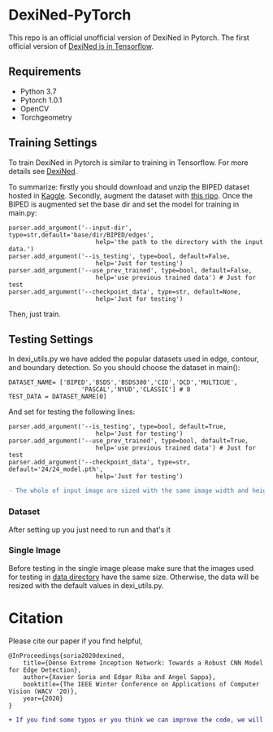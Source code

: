 # DexiNed-PyTorch


This repo is an official unofficial version of DexiNed in Pytorch. The first official version of [DexiNed is in Tensorflow](https://github.com/xavysp/DexiNed).

## Requirements

* Python 3.7
* Pytorch   1.0.1
* OpenCV
* Torchgeometry
## Training Settings
To train DexiNed in Pytorch is similar to training in Tensorflow. For more details see [DexiNed](https://github.com/xavysp/DexiNed/blob/master/README.md).

To summarize: firstly you should download and unzip the BIPED dataset hosted in [Kaggle](https://www.kaggle.com/xavysp/biped). Secondly, augment the dataset with [this ripo](https://github.com/xavysp/MBIPED). Once the BIPED is augmented set the base dir and set the model for training in main.py:

```
parser.add_argument('--input-dir', type=str,default='base/dir/BIPED/edges',
                        help='the path to the directory with the input data.')
parser.add_argument('--is_testing', type=bool, default=False,
                        help='Just for testing')
parser.add_argument('--use_prev_trained', type=bool, default=False,
                        help='use previous trained data') # Just for test
parser.add_argument('--checkpoint_data', type=str, default=None,
                        help='Just for testing')
```
Then, just train.

## Testing Settings
In dexi_utils.py we have added the popular datasets used in edge, contour, and boundary detection. So you should choose the dataset in main():
```
DATASET_NAME= ['BIPED','BSDS','BSDS300','CID','DCD','MULTICUE',
                    'PASCAL','NYUD','CLASSIC'] # 8
TEST_DATA = DATASET_NAME[0]
```
And set for testing the following lines:
```
parser.add_argument('--is_testing', type=bool, default=True,
                        help='Just for testing')
parser.add_argument('--use_prev_trained', type=bool, default=True,
                        help='use previous trained data') # Just for test
parser.add_argument('--checkpoint_data', type=str, default='24/24_model.pth',
                        help='Just for testing')
```

```diff
- The whole of input image are sized with the same image width and height if you could help us setting with individual image size we will thank you :)

```

### Dataset

After setting up you just need to run and that's it


### Single Image
 Before testing in the single image please make sure that the images used for testing in [data directory](https://github.com/xavysp/DexiNed-Pytorch/tree/master/data) have the same size. Otherwise, the data will be resized with the default values in dexi_utils.py.  
 
 # Citation
Please cite our paper if you find helpful,
```
@InProceedings{soria2020dexined,
    title={Dense Extreme Inception Network: Towards a Robust CNN Model for Edge Detection},
    author={Xavier Soria and Edgar Riba and Angel Sappa},
    booktitle={The IEEE Winter Conference on Applications of Computer Vision (WACV '20)},
    year={2020}
}
```
```diff
+ If you find some typos or you think we can improve the code, we will appreciate your contribution

```
